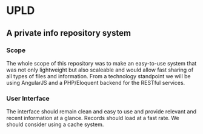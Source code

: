 # UPLD
## A private info repository system

### Scope
The whole scope of this repository was to make an easy-to-use system that was not only lightweight but also scaleable and would allow fast sharing of all types of files and information. From a technology standpoint we will be using AngularJS and a PHP/Eloquent backend for the RESTful services.

### User Interface
The interface should remain clean and easy to use and provide relevant and recent information at a glance. Records should load at a fast rate. We should consider using a cache system.
